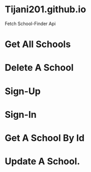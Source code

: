 # Tijani201.github.io
Fetch School-Finder Api

<!-- Click on the location logo to return to homepage -->
<!-- If cloned, open the homepage.html first -->
<!-- Then try to signUp first before using same credentials to Login -->

# Get All Schools
# Delete A School
# Sign-Up
# Sign-In
# Get A School By Id
# Update A School.

